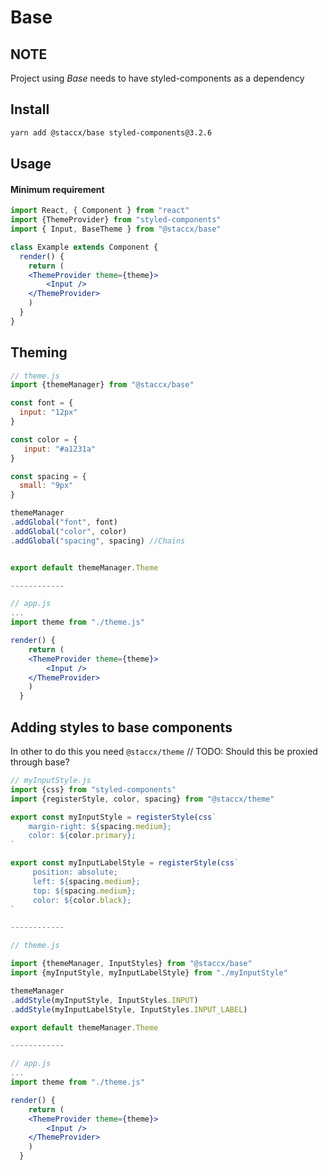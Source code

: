 # Base

## NOTE
Project using *Base* needs to have styled-components as a dependency

## Install

```bash
yarn add @staccx/base styled-components@3.2.6
```

## Usage

#### Minimum requirement
```jsx harmony
import React, { Component } from "react"
import {ThemeProvider} from "styled-components"
import { Input, BaseTheme } from "@staccx/base"

class Example extends Component {
  render() {
    return ( 
    <ThemeProvider theme={theme}>
        <Input />
    </ThemeProvider>
    )
  }
}
```

## Theming

```jsx harmony
// theme.js
import {themeManager} from "@staccx/base"

const font = {
  input: "12px"
}

const color = {
   input: "#a1231a"
}

const spacing = {
  small: "9px"
}

themeManager
.addGlobal("font", font)
.addGlobal("color", color)
.addGlobal("spacing", spacing) //Chains


export default themeManager.Theme

------------

// app.js
...
import theme from "./theme.js"

render() {
    return (
    <ThemeProvider theme={theme}>
        <Input />
    </ThemeProvider>
    )
  }

```

## Adding styles to base components
In other to do this you need `@staccx/theme` // TODO: Should this be proxied through base?
```jsx harmony
// myInputStyle.js
import {css} from "styled-components"
import {registerStyle, color, spacing} from "@staccx/theme"

export const myInputStyle = registerStyle(css`
    margin-right: ${spacing.medium};
    color: ${color.primary};
`

export const myInputLabelStyle = registerStyle(css`
     position: absolute;
     left: ${spacing.medium};
     top: ${spacing.medium};
     color: ${color.black};
`

------------

// theme.js

import {themeManager, InputStyles} from "@staccx/base"
import {myInputStyle, myInputLabelStyle} from "./myInputStyle"

themeManager
.addStyle(myInputStyle, InputStyles.INPUT)
.addStyle(myInputLabelStyle, InputStyles.INPUT_LABEL)

export default themeManager.Theme

------------

// app.js
...
import theme from "./theme.js"

render() {
    return (
    <ThemeProvider theme={theme}>
        <Input />
    </ThemeProvider>
    )
  }

```
